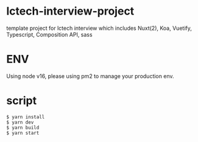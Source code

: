 # lctech-interview-project
template project for lctech interview which includes Nuxt(2), Koa, Vuetify, Typescript, Composition API, sass

# ENV
Using node v16, please using  pm2 to manage your production env.

# script
```shell
$ yarn install
$ yarn dev
$ yarn build
$ yarn start
```
